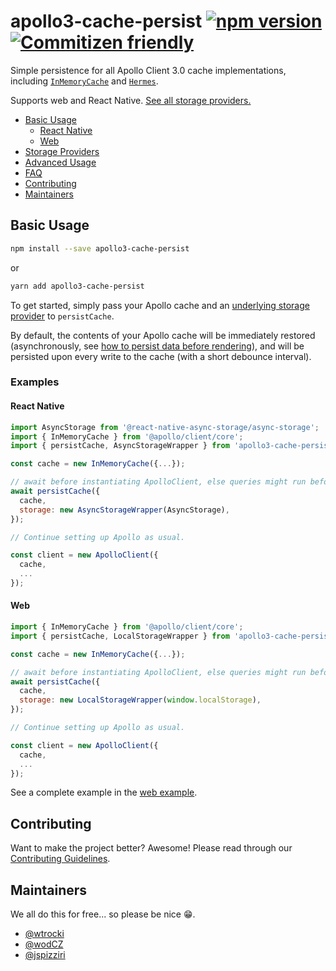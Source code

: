 # apollo3-cache-persist [![npm version](https://badge.fury.io/js/apollo3-cache-persist.svg)](https://badge.fury.io/js/apollo3-cache-persist) [![Commitizen friendly](https://img.shields.io/badge/commitizen-friendly-brightgreen.svg)](http://commitizen.github.io/cz-cli/)

Simple persistence for all Apollo Client 3.0 cache implementations, including
[`InMemoryCache`][0] and [`Hermes`][1].

Supports web and React Native. [See all storage providers.](./docs/storage-providers.md)

[0]: https://github.com/apollographql/apollo-client/tree/master/src/cache/inmemory
[1]: https://github.com/convoyinc/apollo-cache-hermes


- [Basic Usage](#basic-usage)
  - [React Native](#react-native)
  - [Web](#web)
- [Storage Providers](./docs/storage-providers.md)
- [Advanced Usage](./docs/advanced-usage.md)
- [FAQ](./docs/faq.md)
- [Contributing](#contributing)
- [Maintainers](#maintainers)

## Basic Usage

```sh
npm install --save apollo3-cache-persist
```

or

```sh
yarn add apollo3-cache-persist
```

To get started, simply pass your Apollo cache and an
[underlying storage provider](./docs/storage-providers.md) to `persistCache`.

By default, the contents of your Apollo cache will be immediately restored
(asynchronously, see [how to persist data before rendering](./docs/faq.md#how-do-i-wait-for-the-cache-to-be-restored-before-rendering-my-app)), and will be persisted upon every write to the cache (with a
short debounce interval).

### Examples

#### React Native

```js
import AsyncStorage from '@react-native-async-storage/async-storage';
import { InMemoryCache } from '@apollo/client/core';
import { persistCache, AsyncStorageWrapper } from 'apollo3-cache-persist';

const cache = new InMemoryCache({...});

// await before instantiating ApolloClient, else queries might run before the cache is persisted
await persistCache({
  cache,
  storage: new AsyncStorageWrapper(AsyncStorage),
});

// Continue setting up Apollo as usual.

const client = new ApolloClient({
  cache,
  ...
});
```

#### Web

```js
import { InMemoryCache } from '@apollo/client/core';
import { persistCache, LocalStorageWrapper } from 'apollo3-cache-persist';

const cache = new InMemoryCache({...});

// await before instantiating ApolloClient, else queries might run before the cache is persisted
await persistCache({
  cache,
  storage: new LocalStorageWrapper(window.localStorage),
});

// Continue setting up Apollo as usual.

const client = new ApolloClient({
  cache,
  ...
});
```

See a complete example in the [web example](./examples/web/src/App.tsx).

## Contributing

Want to make the project better? Awesome! Please read through our [Contributing Guidelines](./CONTRIBUTING.md).

## Maintainers

We all do this for free... so please be nice 😁.

- [@wtrocki](https://github.com/wtrocki)
- [@wodCZ](https://github.com/wodCZ)
- [@jspizziri](https://github.com/jspizziri)
